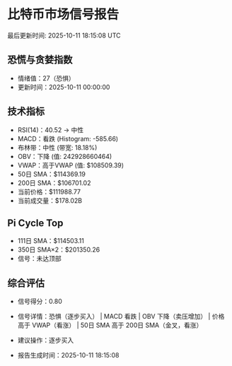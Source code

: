 # 比特币市场信号报告

最后更新时间: 2025-10-11 18:15:08 UTC

## 恐慌与贪婪指数
- 情绪值：27（恐惧）
- 更新时间：2025-10-11 00:00:00

## 技术指标
- RSI(14)：40.52 → 中性
- MACD：看跌 (Histogram: -585.66)
- 布林带：中性 (带宽: 18.18%)
- OBV：下降 (值: 242928660464)
- VWAP：高于VWAP (值: $108509.39)
- 50日 SMA：$114369.19
- 200日 SMA：$106701.02
- 当前价格：$111988.77
- 当前成交量：$178.02B

## Pi Cycle Top
- 111日 SMA：$114503.11
- 350日 SMA×2：$201350.26
- 信号：未达顶部

## 综合评估
- 信号得分：0.80
- 信号详情：恐惧（逐步买入） | MACD 看跌 | OBV 下降（卖压增加） | 价格高于 VWAP（看涨） | 50日 SMA 高于 200日 SMA（金叉，看涨）
- 建议操作：逐步买入

- 报告生成时间：2025-10-11 18:15:08